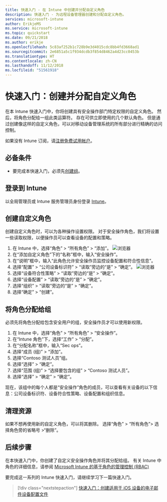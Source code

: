 ```yaml
---
title: 快速入门 - 在 Intune 中创建并分配自定义角色
description: 快速入门 - 为远程设备管理器创建和分配自定义角色。
services: microsoft-intune
author: ErikjeMS
ms.service: microsoft-intune
ms.topic: quickstart
ms.date: 09/21/2018
ms.author: erikje
ms.openlocfilehash: 5c83af252b1c728b9e3d4015cdc8bb4fd3668ad1
ms.sourcegitcommit: 2e6851a5c1f934dcdb3f854d8462a4d23cc0453b
ms.translationtype: HT
ms.contentlocale: zh-CN
ms.lasthandoff: 11/12/2018
ms.locfileid: "51561918"
---
```

# <a name="quickstart-create-and-assign-a-custom-role"></a>快速入门：创建并分配自定义角色

在本 Intune 快速入门中，你将创建具有安全操作部门特定权限的自定义角色。 然后，将角色分配给一组此类运算符。 存在可供立即使用的几个默认角色。 但是通过创建像这样的自定义角色，可以对移动设备管理系统的所有部分进行精确的访问控制。

如果没有 Intune 订阅，请[注册免费试用帐户](free-trial-sign-up.md)。

## <a name="prerequisites"></a>必备条件

- 要完成本快速入门，必须先[创建组](quickstart-create-group.md)。

## <a name="sign-in-to-intune"></a>登录到 Intune

以全局管理员或 Intune 服务管理员身份登录 [Intune](https://aka.ms/intuneportal)。

## <a name="create-a-custom-role"></a>创建自定义角色

创建自定义角色时，可以为各种操作设置权限。 对于安全操作角色，我们将设置一些读取权限，以便操作员可以查看设备的配置和策略。

1. 在 Intune 中，选择“角色” > “所有角色” > “添加”。
![浏览器](media/quickstart-create-custom-role/add-custom-role.png)
2. 在“添加自定义角色”下的“名称”框中，输入“安全操作”。
3. 在“说明”框中，输入“此角色允许安全操作员监控设备配置和符合性信息”。
4. 选择“配置” > “公司设备标识符” > “读取”旁边的“是” > “确定”。
![浏览器](media/quickstart-create-custom-role/corp-device-id-read.png)
5. 选择“设备符合性策略” > “读取”旁边的“是” > “确定”。
6. 选择“设备配置” > “读取”旁边的“是” > “确定”。
7. 选择“组织” > “读取”旁边的“是” > “确定”。
8. 选择“确定” > “创建”。

## <a name="assign-the-role-to-a-group"></a>将角色分配给组

必须先将角色分配给包含安全用户的组，安全操作员才可以使用新权限。

1. 在 Intune 中，选择“角色” > “所有角色” > “安全操作”。
2. 在“Intune 角色”下，选择“工作” > “分配”。
3. 在“分配名称”框中，输入“Sec ops”。
4. 选择“成员 (组)” > “添加”。
5. 选择“Contoso 测试人员”组。
6. 选择“选择” > “确定”。
7. 选择“范围 (组)” > “选择要包含的组” > “Contoso 测试人员”。
8. 选择“选择” > “确定” > “确定”。

现在，该组中的每个人都是“安全操作”角色的成员，可以查看有关设备的以下信息：公司设备标识符、设备符合性策略、设备配置和组织信息。

## <a name="clean-up-resources"></a>清理资源

如果不想再使用新的自定义角色，可以将其删除。 选择“角色” > “所有角色”> 选择角色旁的省略号 >“删除”。

## <a name="next-steps"></a>后续步骤

在本快速入门中，你创建了自定义安全操作角色并将其分配给组。 有关 Intune 中角色的详细信息，请参阅 [Microsoft Intune 的基于角色的管理控制 (RBAC)](role-based-access-control.md)

要完成这一系列的 Intune 快速入门，请继续学习下一篇快速入门。

> [!div class="nextstepaction"]
> [快速入门：创建适用于 iOS 设备的电子邮件设备配置文件](quickstart-email-profile.md)
